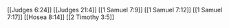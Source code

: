 [[Judges 6:24]]
[[Judges 21:4]]
[[1 Samuel 7:9]]
[[1 Samuel 7:12]]
[[1 Samuel 7:17]]
[[Hosea 8:14]]
[[2 Timothy 3:5]]
